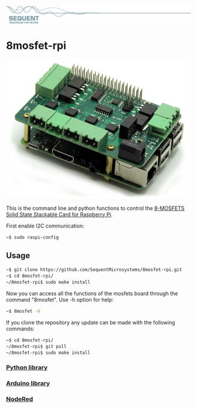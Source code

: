 [![8mosfet-rpi](readmeres/sequent.jpg)](https://www.sequentmicrosystems.com)

# 8mosfet-rpi

[![8mosfet-rpi](readmeres/8-MOSFET.jpg)](https://www.sequentmicrosystems.com)

This is the command line and python functions to control the [8-MOSFETS Solid State Stackable Card for Raspberry Pi](hhttps://sequentmicrosystems.com/product/raspberry-pi-mosfets-stackable-hat/).

First enable I2C communication:
```bash
~$ sudo raspi-config
```

## Usage

```bash
~$ git clone https://github.com/SequentMicrosystems/8mosfet-rpi.git
~$ cd 8mosfet-rpi/
~/8mosfet-rpi$ sudo make install
```

Now you can access all the functions of the mosfets board through the command "8mosfet". Use -h option for help:
```bash
~$ 8mosfet -h
```

If you clone the repository any update can be made with the following commands:

```bash
~$ cd 8mosfet-rpi/  
~/8mosfet-rpi$ git pull
~/8mosfet-rpi$ sudo make install
```  

### [Python library](https://github.com/SequentMicrosystems/8mosfet-rpi/tree/master/python)
### [Arduino library](https://github.com/SequentMicrosystems/8mosfet-arduino)
### [NodeRed](https://github.com/SequentMicrosystems/8mosfet-rpi/tree/master/node-red-contrib-sm-8mosfet)
